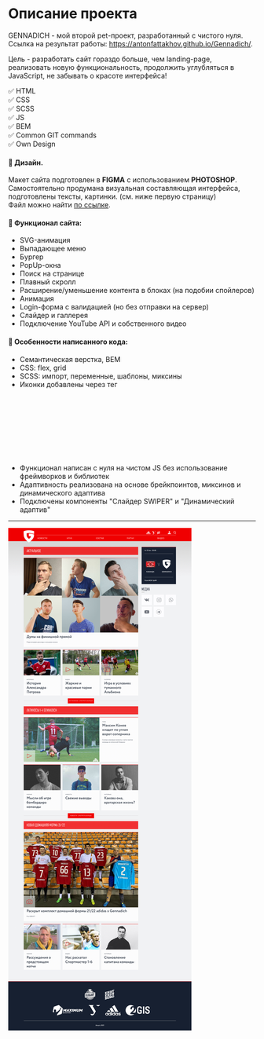 # Описание проекта
GENNADICH - мой второй pet-проект, разработанный с чистого нуля. Ссылка на результат работы: https://antonfattakhov.github.io/Gennadich/.

Цель - разработать сайт гораздо больше, чем landing-page, реализовать новую функциональность, продолжить углубляться в JavaScript, не забывать о красоте интерфейса!

:white_check_mark: HTML  
:white_check_mark: CSS  
:white_check_mark: SCSS  
:white_check_mark: JS  
:white_check_mark: BEM  
:white_check_mark: Common GIT commands  
:white_check_mark: Own Design

#### :art: Дизайн.
Макет сайта подготовлен в **FIGMA** с использованием **PHOTOSHOP**. Самостоятельно продумана визуальная составляющая интерфейса, подготовлены тексты, картинки. (см. ниже первую страницу)  
Файл можно найти [по ссылке](https://www.figma.com/file/ClBFkp1TfxZo9bvsPCk1wX/GENNADICH-for-GitHub?node-id=0%3A1).

#### :hammer: Функционал сайта:
- SVG-анимация
- Выпадающее меню
- Бургер
- PopUp-окна
- Поиск на странице
- Плавный скролл
- Расширение/уменьшение контента в блоках (на подобии спойлеров)
- Анимация
- Login-форма с валидацией (но без отправки на сервер)
- Слайдер и галлерея
- Подключение YouTube API и собственного видео

#### :page_facing_up: Особенности написанного кода:
- Семантическая верстка, BEM  
- CSS: flex, grid  
- SCSS: импорт, переменные, шаблоны, миксины  
- Иконки добавлены через тег <SVG> для их дальнейшей анимации  
- Функционал написан с нуля на чистом JS без использование фреймворков и библиотек  
- Адаптивность реализована на основе брейкпоинтов, миксинов и динамического адаптива  
- Подключены компоненты "Слайдер SWIPER" и "Динамический адаптив"  
____
![Alt-текст](https://github.com/antonfattakhov/Gennadich/blob/master/Gennadich%20-%20home%20page.jpg)
